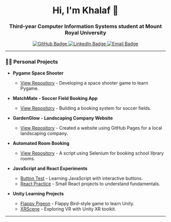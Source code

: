 <h1 align="center">Hi, I'm Khalaf 👋</h1>
<h3 align="center">Third-year Computer Information Systems student at Mount Royal University</h3>

<p align="center">
  <a href="https://github.com/Kelwa413">
    <img src="https://badgen.net/badge/icons/github?icon=github&label" alt="GitHub Badge">
  </a>
  <a href="https://www.linkedin.com/in/khalaf-elwadya/">
    <img src="https://badgen.net/badge/icon/linkedin?icon=linkedin&label&color=blue" alt="LinkedIn Badge">
  </a>
  <a href="mailto:KhalafElwadya@gmail.com">
    <img src="https://badgen.net/badge/icon/email?icon=mail&label&color=red" alt="Email Badge">
  </a>
</p>

---

### 👨‍💻 Personal Projects

- **Pygame Space Shooter**
  - [View Repository](https://github.com/Kelwa413/Space-Shooters-.git) - Developing a space shooter game to learn Pygame.

- **MatchMate - Soccer Field Booking App**
  - [View Repository](https://github.com/Kelwa413/MatchMate) - Building a booking system for soccer fields.

- **GardenGlow - Landscaping Company Website**
  - [View Repository](https://github.com/GardenGlow/GardenGlow.github.io) - Created a website using GitHub Pages for a local landscaping company.

- **Automated Room Booking**
  - [View Repository](https://github.com/Kelwa413/GroupRoom) - A script using Selenium for booking school library rooms.

- **JavaScript and React Experiments**
  - [Button Test](https://github.com/Kelwa413/ButtonTest) - Learning JavaScript with interactive buttons.
  - [React Practice](https://github.com/Kelwa413/ReactPractice) - Small React projects to understand fundamentals.

- **Unity Learning Projects**
  - [Flappy Pigeon](https://github.com/Kelwa413/FlappyPigeon) - Flappy Bird-style game to learn Unity.
  - [XRScene](https://github.com/Kelwa413/XRScene) - Exploring VR with Unity XR toolkit.

---

